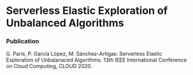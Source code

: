 # Serverless Elastic Exploration of Unbalanced Algorithms

### Publication
G. París, P. García López, M. Sánchez-Artigas: Serverless Elastic Exploration of Unbalanaced Algorithms. 13th IEEE International Conference on Cloud Computing, CLOUD 2020.
